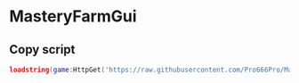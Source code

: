 # MasteryFarmGui


## Copy script
```lua
loadstring(game:HttpGet('https://raw.githubusercontent.com/Pro666Pro/MasteryFarmGui/refs/heads/main/main.lua'))()
```
